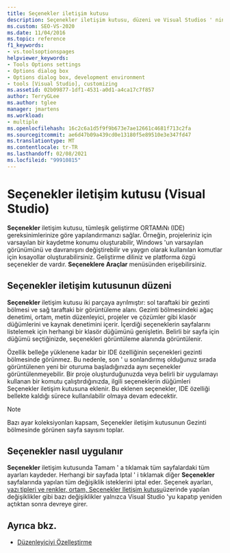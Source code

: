 ```yaml
---
title: Seçenekler iletişim kutusu
description: Seçenekler iletişim kutusu, düzeni ve Visual Studios ' nin, projelerinizin ve çözümlerinizde seçtiğiniz seçenekleri nasıl uyguladığı hakkında bilgi edinin.
ms.custom: SEO-VS-2020
ms.date: 11/04/2016
ms.topic: reference
f1_keywords:
- vs.toolsoptionspages
helpviewer_keywords:
- Tools Options settings
- Options dialog box
- Options dialog box, development environment
- tools [Visual Studio], customizing
ms.assetid: 02b09877-1df1-4531-a0d1-a4ca17c7f857
author: TerryGLee
ms.author: tglee
manager: jmartens
ms.workload:
- multiple
ms.openlocfilehash: 16c2c6a1d5f9f9b673e7ae12661c4681f713c2fa
ms.sourcegitcommit: ae6d47b09a439cd0e13180f5e89510e3e347fd47
ms.translationtype: MT
ms.contentlocale: tr-TR
ms.lasthandoff: 02/08/2021
ms.locfileid: "99910815"
---
```

# <a name="options-dialog-box-visual-studio"></a>Seçenekler iletişim kutusu (Visual Studio)

**Seçenekler** iletişim kutusu, tümleşik geliştirme ORTAMıNı (IDE) gereksinimlerinize göre yapılandırmanızı sağlar. Örneğin, projeleriniz için varsayılan bir kaydetme konumu oluşturabilir, Windows 'un varsayılan görünümünü ve davranışını değiştirebilir ve yaygın olarak kullanılan komutlar için kısayollar oluşturabilirsiniz. Geliştirme diliniz ve platforma özgü seçenekler de vardır. **Seçeneklere** **Araçlar** menüsünden erişebilirsiniz.

## <a name="layout-of-the-options-dialog-box"></a>Seçenekler iletişim kutusunun düzeni

**Seçenekler** iletişim kutusu iki parçaya ayrılmıştır: sol taraftaki bir gezinti bölmesi ve sağ taraftaki bir görüntüleme alanı. Gezinti bölmesindeki ağaç denetimi, ortam, metin düzenleyici, projeler ve çözümler gibi klasör düğümlerini ve kaynak denetimini içerir. İçerdiği seçeneklerin sayfalarını listelemek için herhangi bir klasör düğümünü genişletin. Belirli bir sayfa için düğümü seçtiğinizde, seçenekleri görüntüleme alanında görüntülenir.

Özellik belleğe yüklenene kadar bir IDE özelliğinin seçenekleri gezinti bölmesinde görünmez. Bu nedenle, son ' u sonlandırmış olduğunuz sırada görüntülenen yeni bir oturuma başladığınızda aynı seçenekler görüntülenmeyebilir. Bir proje oluşturduğunuzda veya belirli bir uygulamayı kullanan bir komutu çalıştırdığınızda, ilgili seçeneklerin düğümleri Seçenekler iletişim kutusuna eklenir. Bu eklenen seçenekler, IDE özelliği bellekte kaldığı sürece kullanılabilir olmaya devam edecektir.

> [!NOTE]
> Bazı ayar koleksiyonları kapsam, Seçenekler iletişim kutusunun Gezinti bölmesinde görünen sayfa sayısını toplar.

## <a name="how-options-are-applied"></a>Seçenekler nasıl uygulanır

**Seçenekler** iletişim kutusunda Tamam ' a tıklamak tüm sayfalardaki tüm ayarları kaydeder. Herhangi bir sayfada Iptal ' i tıklamak diğer **Seçenekler** sayfalarında yapılan tüm değişiklik isteklerini iptal eder. Seçenek ayarları, [yazı tipleri ve renkler, ortam, Seçenekler Iletişim kutusu](../../ide/reference/fonts-and-colors-environment-options-dialog-box.md)üzerinde yapılan değişiklikler gibi bazı değişiklikler yalnızca Visual Studio 'yu kapatıp yeniden açtıktan sonra devreye girer.

## <a name="see-also"></a>Ayrıca bkz.

- [Düzenleyiciyi Özelleştirme](../how-to-change-text-case-in-the-editor.md)
